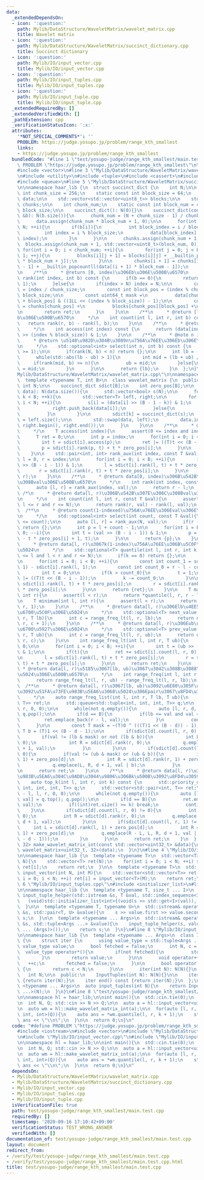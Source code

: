 ```yaml
---
data:
  _extendedDependsOn:
  - icon: ':question:'
    path: Mylib/DataStructure/WaveletMatrix/wavelet_matrix.cpp
    title: Wavelet matrix
  - icon: ':question:'
    path: Mylib/DataStructure/WaveletMatrix/succinct_dictionary.cpp
    title: Succinct dictionary
  - icon: ':question:'
    path: Mylib/IO/input_vector.cpp
    title: Mylib/IO/input_vector.cpp
  - icon: ':question:'
    path: Mylib/IO/input_tuples.cpp
    title: Mylib/IO/input_tuples.cpp
  - icon: ':question:'
    path: Mylib/IO/input_tuple.cpp
    title: Mylib/IO/input_tuple.cpp
  _extendedRequiredBy: []
  _extendedVerifiedWith: []
  _pathExtension: cpp
  _verificationStatusIcon: ':x:'
  attributes:
    '*NOT_SPECIAL_COMMENTS*': ''
    PROBLEM: https://judge.yosupo.jp/problem/range_kth_smallest
    links:
    - https://judge.yosupo.jp/problem/range_kth_smallest
  bundledCode: "#line 1 \"test/yosupo-judge/range_kth_smallest/main.test.cpp\"\n#define\
    \ PROBLEM \"https://judge.yosupo.jp/problem/range_kth_smallest\"\n\n#include <iostream>\n\
    #include <vector>\n#line 3 \"Mylib/DataStructure/WaveletMatrix/wavelet_matrix.cpp\"\
    \n#include <utility>\n#include <tuple>\n#include <cassert>\n#include <optional>\n\
    #include <queue>\n#line 5 \"Mylib/DataStructure/WaveletMatrix/succinct_dictionary.cpp\"\
    \n\nnamespace haar_lib {\n  struct succinct_dict {\n    int N;\n\n    static const\
    \ int chunk_size = 256;\n    static const int block_size = 64;\n    std::vector<uint64_t>\
    \ data;\n\n    std::vector<std::vector<uint8_t>> blocks;\n\n    std::vector<uint32_t>\
    \ chunks;\n\n    int chunk_num;\n    static const int block_num = chunk_size /\
    \ block_size;\n\n    succinct_dict(): N(0){}\n    succinct_dict(const std::vector<bool>\
    \ &b): N(b.size()){\n      chunk_num = (N + chunk_size - 1) / chunk_size;\n\n\
    \      data.assign(chunk_num * block_num + 1, 0);\n\n      for(int i = 0; i <\
    \ N; ++i){\n        if(b[i]){\n          int block_index = i / block_size;\n \
    \         int index = i % block_size;\n          data[block_index] |= (1LL <<\
    \ index);\n        }\n      }\n\n      chunks.assign(chunk_num + 1, 0);\n    \
    \  blocks.assign(chunk_num + 1, std::vector<uint8_t>(block_num, 0));\n\n     \
    \ for(int i = 0; i < chunk_num; ++i){\n        for(int j = 0; j < block_num -\
    \ 1; ++j){\n          blocks[i][j + 1] = blocks[i][j] + __builtin_popcountll(data[i\
    \ * block_num + j]);\n        }\n\n        chunks[i + 1] = chunks[i] + blocks[i][block_num\
    \ - 1] + __builtin_popcountll(data[(i + 1) * block_num - 1]);\n      }\n    }\n\
    \n    /**\n     * @return [0, index)\u306Eb\u306E\u500B\u6570\n     */\n    int\
    \ rank(int index, int b) const {\n      if(b == 0){\n        return index - rank(index,\
    \ 1);\n      }else{\n        if(index > N) index = N;\n\n        const int chunk_pos\
    \ = index / chunk_size;\n        const int block_pos = (index % chunk_size) /\
    \ block_size;\n\n        const uint64_t mask =\n          data[chunk_pos * block_num\
    \ + block_pos] & ((1LL << (index % block_size)) - 1);\n\n        const int ret\
    \ = chunks[chunk_pos] +\n          blocks[chunk_pos][block_pos] +\n          __builtin_popcountll(mask);\n\
    \n        return ret;\n      }\n    }\n\n    /**\n     * @return [l, r)\u306E\
    b\u306E\u500B\u6570\n     */\n    int count(int l, int r, int b) const {\n   \
    \   return rank(r, b) - rank(l, b);\n    }\n\n    /**\n     * @return b[index]\n\
    \     */\n    int access(int index) const {\n      return (data[index / block_size]\
    \ >> (index % block_size)) & 1;\n    }\n\n    /**\n     * @note n in [1, N]\n\
    \     * @return \u5148\u982D\u304B\u3089n\u756A\u76EE\u306Eb\u306E\u4F4D\u7F6E\
    \n     */\n    std::optional<int> select(int n, int b) const {\n      assert(n\
    \ >= 1);\n\n      if(rank(N, b) < n) return {};\n\n      int lb = -1, ub = N;\n\
    \      while(std::abs(lb - ub) > 1){\n        int mid = (lb + ub) / 2;\n\n   \
    \     if(rank(mid, b) >= n){\n          ub = mid;\n        }else{\n          lb\
    \ = mid;\n        }\n      }\n\n      return {lb};\n    }\n  };\n}\n#line 9 \"\
    Mylib/DataStructure/WaveletMatrix/wavelet_matrix.cpp\"\n\nnamespace haar_lib {\n\
    \  template <typename T, int B>\n  class wavelet_matrix {\n  public:\n    const\
    \ int N;\n\n    succinct_dict sdict[B];\n    int zero_pos[B];\n\n    wavelet_matrix(std::vector<T>\
    \ data): N(data.size()){\n      std::vector<bool> s(N);\n\n      for(int k = 0;\
    \ k < B; ++k){\n        std::vector<T> left, right;\n\n        for(int i = 0;\
    \ i < N; ++i){\n          s[i] = (data[i] >> (B - 1 - k)) & 1;\n          if(s[i]){\n\
    \            right.push_back(data[i]);\n          }else{\n            left.push_back(data[i]);\n\
    \          }\n        }\n\n        sdict[k] = succinct_dict(s);\n        zero_pos[k]\
    \ = left.size();\n\n        std::swap(data, left);\n        data.insert(data.end(),\
    \ right.begin(), right.end());\n      }\n    }\n\n    /**\n     * @return data[index]\n\
    \     */\n    T access(int index){\n      assert(0 <= index and index < N);\n\
    \      T ret = 0;\n\n      int p = index;\n      for(int i = 0; i < B; ++i){\n\
    \        int t = sdict[i].access(p);\n        ret |= ((T)t << (B - 1 - i));\n\
    \        p = sdict[i].rank(p, t) + t * zero_pos[i];\n      }\n\n      return ret;\n\
    \    }\n\n    std::pair<int, int> rank_aux(int index, const T &val){\n      int\
    \ l = 0, r = index;\n\n      for(int i = 0; i < B; ++i){\n        int t = (val\
    \ >> (B - i - 1)) & 1;\n        l = sdict[i].rank(l, t) + t * zero_pos[i];\n \
    \       r = sdict[i].rank(r, t) + t * zero_pos[i];\n      }\n\n      return std::make_pair(l,\
    \ r);\n    }\n\n    /**\n     * @return data[0, index)\u306B\u542B\u307E\u308C\
    \u308Bval\u306E\u500B\u6570\n     */\n    int rank(int index, const T &val){\n\
    \      auto [l, r] = rank_aux(index, val);\n      return r - l;\n    }\n\n   \
    \ /*\n     * @return data[l, r)\u306B\u542B\u307E\u308C\u308Bval\u306E\u500B\u6570\
    \n     */\n    int count(int l, int r, const T &val){\n      assert(0 <= l and\
    \ l <= r and r <= N);\n      return rank(r, val) - rank(l, val);\n    }\n\n  \
    \  /**\n     * @return count(1-indexed)\u756A\u76EE\u306Eval\u306E\u4F4D\u7F6E\
    \n     */\n    std::optional<int> select(int count, const T &val){\n      assert(1\
    \ <= count);\n\n      auto [l, r] = rank_aux(N, val);\n      if(r - l < count)\
    \ return {};\n\n      int p = l + count - 1;\n\n      for(int i = B - 1; i >=\
    \ 0; --i){\n        int t = (val >> (B - i - 1)) & 1;\n        p = *sdict[i].select(p\
    \ - t * zero_pos[i] + 1, t);\n      }\n\n      return {p};\n    }\n\n    /**\n\
    \     * @return data[l, r)\u3067k(1-index)\u756A\u76EE\u306B\u5C0F\u3055\u3044\
    \u5024\n     */\n    std::optional<T> quantile(int l, int r, int k){\n      assert(0\
    \ <= l and l < r and r <= N);\n      if(k == 0) return {};\n\n      T ret = 0;\n\
    \n      for(int i = 0; i < B; ++i){\n        const int count_1 = sdict[i].rank(r,\
    \ 1) - sdict[i].rank(l, 1);\n        const int count_0 = r - l - count_1;\n\n\
    \        int t = 0;\n\n        if(k > count_0){\n          t = 1;\n          ret\
    \ |= ((T)t << (B - i - 1));\n          k -= count_0;\n        }\n\n        l =\
    \ sdict[i].rank(l, t) + t * zero_pos[i];\n        r = sdict[i].rank(r, t) + t\
    \ * zero_pos[i];\n      }\n\n      return {ret};\n    }\n\n    T maximum(int l,\
    \ int r){\n      assert(l < r);\n      return *quantile(l, r, r - l);\n    }\n\
    \n    T minimum(int l, int r){\n      assert(l < r);\n      return *quantile(l,\
    \ r, 1);\n    }\n\n    /**\n     * @return data[l, r)\u306Elb\u4EE5\u4E0A\u3067\
    \u6700\u5C0F\u306E\u5024\n     */\n    std::optional<T> next_value(int l, int\
    \ r, T lb){\n      int c = range_freq_lt(l, r, lb);\n      return quantile(l,\
    \ r, c + 1);\n    }\n\n    /**\n     * @return data[l, r)\u306Eub\u672A\u6E80\u3067\
    \u6700\u5927\u306E\u5024\n     */\n    std::optional<T> prev_value(int l, int\
    \ r, T ub){\n      int c = range_freq_lt(l, r, ub);\n      return quantile(l,\
    \ r, c);\n    }\n\n    int range_freq_lt(int l, int r, T ub){\n      int ret =\
    \ 0;\n\n      for(int i = 0; i < B; ++i){\n        int t = (ub >> (B - i - 1))\
    \ & 1;\n\n        if(t){\n          ret += sdict[i].count(l, r, 0);\n        }\n\
    \n        l = sdict[i].rank(l, t) + t * zero_pos[i];\n        r = sdict[i].rank(r,\
    \ t) + t * zero_pos[i];\n      }\n\n      return ret;\n    }\n\n    /**\n    \
    \ * @return data[l, r)\u5185\u3067[lb, ub)\u3067\u3042\u308B\u3088\u3046\u306A\
    \u5024\u306E\u500B\u6570\n     */\n    int range_freq(int l, int r, T lb, T ub){\n\
    \      return range_freq_lt(l, r, ub) - range_freq_lt(l, r, lb);\n    }\n\n  \
    \  /**\n     * @return data[l, r)\u3067[lb, ub)\u3092\u6E80\u305F\u3059\u3082\u306E\
    \u3092\u51FA\u73FE\u983B\u5EA6\u3068\u5024\u306Epair\u3067\u8FD4\u3059\u3002\n\
    \     */\n    auto range_freq_list(int l, int r, T lb, T ub){\n      std::vector<std::pair<int,\
    \ T>> ret;\n      std::queue<std::tuple<int, int, int, T>> q;\n\n      q.emplace(l,\
    \ r, 0, 0);\n\n      while(not q.empty()){\n        auto [l, r, d, val] = q.front();\
    \ q.pop();\n\n        if(d == B){\n          if(lb <= val and val < ub){\n   \
    \         ret.emplace_back(r - l, val);\n          }\n          continue;\n  \
    \      }\n\n        const T mask = ~(T)0 ^ (((T)1 << (B - d)) - 1);\n        const\
    \ T b = (T)1 << (B - d - 1);\n\n        if(sdict[d].count(l, r, 0) != 0){\n  \
    \        if(val != (lb & mask) or not (lb & b)){\n            int L = sdict[d].rank(l,\
    \ 0);\n            int R = sdict[d].rank(r, 0);\n            q.emplace(L, R, d\
    \ + 1, val);\n          }\n        }\n\n        if(sdict[d].count(l, r, 1) !=\
    \ 0){\n          if(val != (ub & mask) or (ub & b)){\n            int L = sdict[d].rank(l,\
    \ 1) + zero_pos[d];\n            int R = sdict[d].rank(r, 1) + zero_pos[d];\n\
    \            q.emplace(L, R, d + 1, val | b);\n          }\n        }\n      }\n\
    \n      return ret;\n    }\n\n    /**\n     * @return data[l, r)\u3067\u51FA\u73FE\
    \u983B\u5EA6\u304C\u9AD8\u3044\u9806\u306Bk\u500B\u3092\u8FD4\u3059\n     */\n\
    \    auto top_k(int l, int r, int k) const {\n      std::priority_queue<std::tuple<int,\
    \ int, int, int, T>> q;\n      std::vector<std::pair<int, T>> ret;\n\n      q.emplace(r\
    \ - l, l, r, 0, 0);\n\n      while(not q.empty()){\n        auto [len, l, r, d,\
    \ val] = q.top(); q.pop();\n\n        if(d == B){\n          ret.emplace_back(len,\
    \ val);\n          if((int)ret.size() >= k) break;\n          continue;\n    \
    \    }\n\n        if(sdict[d].count(l, r, 0) != 0){\n          int L = sdict[d].rank(l,\
    \ 0);\n          int R = sdict[d].rank(r, 0);\n          q.emplace(R - L, L, R,\
    \ d + 1, val);\n        }\n\n        if(sdict[d].count(l, r, 1) != 0){\n     \
    \     int L = sdict[d].rank(l, 1) + zero_pos[d];\n          int R = sdict[d].rank(r,\
    \ 1) + zero_pos[d];\n          q.emplace(R - L, L, R, d + 1, val | ((T)1 << (B\
    \ - d - 1)));\n        }\n      }\n\n      return ret;\n    }\n  };\n\n  wavelet_matrix<uint32_t,\
    \ 32> make_wavelet_matrix_int(const std::vector<uint32_t> &data){\n    return\
    \ wavelet_matrix<uint32_t, 32>(data);\n  }\n}\n#line 4 \"Mylib/IO/input_vector.cpp\"\
    \n\nnamespace haar_lib {\n  template <typename T>\n  std::vector<T> input_vector(int\
    \ N){\n    std::vector<T> ret(N);\n    for(int i = 0; i < N; ++i) std::cin >>\
    \ ret[i];\n    return ret;\n  }\n\n  template <typename T>\n  std::vector<std::vector<T>>\
    \ input_vector(int N, int M){\n    std::vector<std::vector<T>> ret(N);\n    for(int\
    \ i = 0; i < N; ++i) ret[i] = input_vector<T>(M);\n    return ret;\n  }\n}\n#line\
    \ 6 \"Mylib/IO/input_tuples.cpp\"\n#include <initializer_list>\n#line 6 \"Mylib/IO/input_tuple.cpp\"\
    \n\nnamespace haar_lib {\n  template <typename T, size_t ... I>\n  static void\
    \ input_tuple_helper(std::istream &s, T &val, std::index_sequence<I ...>){\n \
    \   (void)std::initializer_list<int>{(void(s >> std::get<I>(val)), 0) ...};\n\
    \  }\n\n  template <typename T, typename U>\n  std::istream& operator>>(std::istream\
    \ &s, std::pair<T, U> &value){\n    s >> value.first >> value.second;\n    return\
    \ s;\n  }\n\n  template <typename ... Args>\n  std::istream& operator>>(std::istream\
    \ &s, std::tuple<Args ...> &value){\n    input_tuple_helper(s, value, std::make_index_sequence<sizeof\
    \ ... (Args)>());\n    return s;\n  }\n}\n#line 8 \"Mylib/IO/input_tuples.cpp\"\
    \n\nnamespace haar_lib {\n  template <typename ... Args>\n  class InputTuples\
    \ {\n    struct iter {\n      using value_type = std::tuple<Args ...>;\n     \
    \ value_type value;\n      bool fetched = false;\n      int N, c = 0;\n\n    \
    \  value_type operator*(){\n        if(not fetched){\n          std::cin >> value;\n\
    \        }\n        return value;\n      }\n\n      void operator++(){\n     \
    \   ++c;\n        fetched = false;\n      }\n\n      bool operator!=(iter &) const\
    \ {\n        return c < N;\n      }\n\n      iter(int N): N(N){}\n    };\n\n \
    \   int N;\n\n  public:\n    InputTuples(int N): N(N){}\n\n    iter begin() const\
    \ {return iter(N);}\n    iter end() const {return iter(N);}\n  };\n\n  template\
    \ <typename ... Args>\n  auto input_tuples(int N){\n    return InputTuples<Args\
    \ ...>(N);\n  }\n}\n#line 8 \"test/yosupo-judge/range_kth_smallest/main.test.cpp\"\
    \n\nnamespace hl = haar_lib;\n\nint main(){\n  std::cin.tie(0);\n  std::ios::sync_with_stdio(false);\n\
    \n  int N, Q; std::cin >> N >> Q;\n\n  auto a = hl::input_vector<uint32_t>(N);\n\
    \n  auto wm = hl::make_wavelet_matrix_int(a);\n\n  for(auto [l, r, k] : hl::input_tuples<int,\
    \ int, int>(Q)){\n    auto ans = *wm.quantile(l, r, k + 1);\n    std::cout <<\
    \ ans << \"\\n\";\n  }\n\n  return 0;\n}\n"
  code: "#define PROBLEM \"https://judge.yosupo.jp/problem/range_kth_smallest\"\n\n\
    #include <iostream>\n#include <vector>\n#include \"Mylib/DataStructure/WaveletMatrix/wavelet_matrix.cpp\"\
    \n#include \"Mylib/IO/input_vector.cpp\"\n#include \"Mylib/IO/input_tuples.cpp\"\
    \n\nnamespace hl = haar_lib;\n\nint main(){\n  std::cin.tie(0);\n  std::ios::sync_with_stdio(false);\n\
    \n  int N, Q; std::cin >> N >> Q;\n\n  auto a = hl::input_vector<uint32_t>(N);\n\
    \n  auto wm = hl::make_wavelet_matrix_int(a);\n\n  for(auto [l, r, k] : hl::input_tuples<int,\
    \ int, int>(Q)){\n    auto ans = *wm.quantile(l, r, k + 1);\n    std::cout <<\
    \ ans << \"\\n\";\n  }\n\n  return 0;\n}\n"
  dependsOn:
  - Mylib/DataStructure/WaveletMatrix/wavelet_matrix.cpp
  - Mylib/DataStructure/WaveletMatrix/succinct_dictionary.cpp
  - Mylib/IO/input_vector.cpp
  - Mylib/IO/input_tuples.cpp
  - Mylib/IO/input_tuple.cpp
  isVerificationFile: true
  path: test/yosupo-judge/range_kth_smallest/main.test.cpp
  requiredBy: []
  timestamp: '2020-09-16 17:10:42+09:00'
  verificationStatus: TEST_WRONG_ANSWER
  verifiedWith: []
documentation_of: test/yosupo-judge/range_kth_smallest/main.test.cpp
layout: document
redirect_from:
- /verify/test/yosupo-judge/range_kth_smallest/main.test.cpp
- /verify/test/yosupo-judge/range_kth_smallest/main.test.cpp.html
title: test/yosupo-judge/range_kth_smallest/main.test.cpp
---
```

